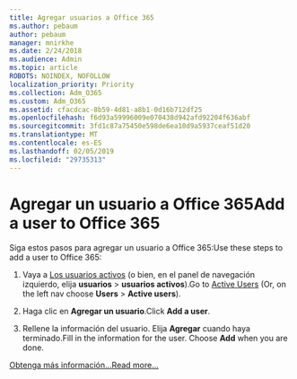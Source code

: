 ```yaml
---
title: Agregar usuarios a Office 365
ms.author: pebaum
author: pebaum
manager: mnirkhe
ms.date: 2/24/2018
ms.audience: Admin
ms.topic: article
ROBOTS: NOINDEX, NOFOLLOW
localization_priority: Priority
ms.collection: Adm_O365
ms.custom: Adm_O365
ms.assetid: cfacdcac-8b59-4d81-a8b1-0d16b712df25
ms.openlocfilehash: f6d93a59996009e070438d942afd92204f636abf
ms.sourcegitcommit: 3fd1c87a75450e598de6ea10d9a5937ceaf51d20
ms.translationtype: MT
ms.contentlocale: es-ES
ms.lasthandoff: 02/05/2019
ms.locfileid: "29735313"
---
```

# <a name="add-a-user-to-office-365"></a><span data-ttu-id="223aa-102">Agregar un usuario a Office 365</span><span class="sxs-lookup"><span data-stu-id="223aa-102">Add a user to Office 365</span></span>

<span data-ttu-id="223aa-103">Siga estos pasos para agregar un usuario a Office 365:</span><span class="sxs-lookup"><span data-stu-id="223aa-103">Use these steps to add a user to Office 365:</span></span>
  
1. <span data-ttu-id="223aa-104">Vaya a [Los usuarios activos](https://portal.office.com/adminportal/home.aspx#/users) (o bien, en el panel de navegación izquierdo, elija **usuarios** \> **usuarios activos**).</span><span class="sxs-lookup"><span data-stu-id="223aa-104">Go to [Active Users](https://portal.office.com/adminportal/home.aspx#/users) (Or, on the left nav choose **Users** \> **Active users**).</span></span>
    
2. <span data-ttu-id="223aa-105">Haga clic en **Agregar un usuario**.</span><span class="sxs-lookup"><span data-stu-id="223aa-105">Click **Add a user**.</span></span>
    
3. <span data-ttu-id="223aa-p101">Rellene la información del usuario. Elija **Agregar** cuando haya terminado.</span><span class="sxs-lookup"><span data-stu-id="223aa-p101">Fill in the information for the user. Choose **Add** when you are done.</span></span> 
    
[<span data-ttu-id="223aa-108">Obtenga más información...</span><span class="sxs-lookup"><span data-stu-id="223aa-108">Read more...</span></span>](https://support.office.com/article/1970f7d6-03b5-442f-b385-5880b9c256ec)
  

